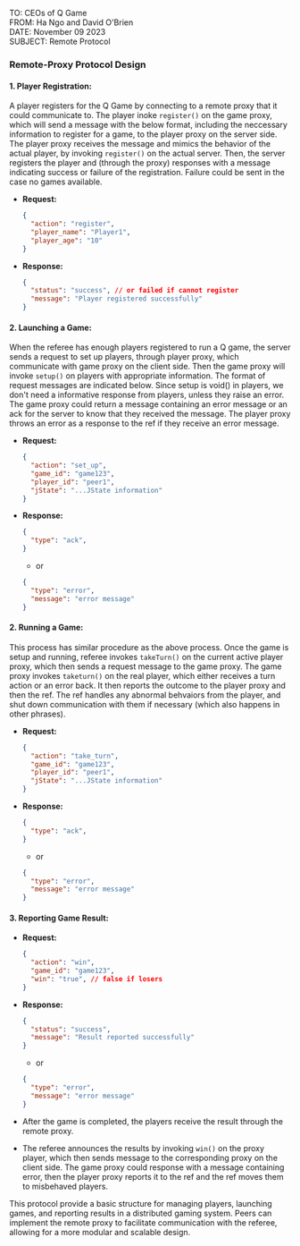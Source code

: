 TO: CEOs of Q Game  
FROM: Ha Ngo and David O'Brien  
DATE: November 09 2023  
SUBJECT: Remote Protocol  

### Remote-Proxy Protocol Design

#### 1. Player Registration:    
A player registers for the Q Game by connecting to a remote proxy that it could communicate to. The player inoke `register()` on the game proxy, which will send a message with the below format, including the neccessary information to register for a game, to the player proxy on the server side. The player proxy receives the message and mimics the behavior of the actual player, by invoking `register()` on the actual server. Then, the server registers the player and (through the proxy) responses with a message indicating success or failure of the registration. Failure could be sent in the case no games available.    
   - **Request:**
     ```json
     {
       "action": "register",
       "player_name": "Player1",
       "player_age": "10"
     }
     ```
   - **Response:**
     ```json
     {
       "status": "success", // or failed if cannot register
       "message": "Player registered successfully"
     }
     ```

#### 2. Launching a Game:   
When the referee has enough players registered to run a Q game, the server sends a request to set up players, through player proxy, which communicate with game proxy on the client side. Then the game proxy will invoke `setup()` on players with appropriate information. The format of request messages are indicated below. Since setup is void() in players, we don't need a informative response from players, unless they raise an error. The game proxy could return a message containing an error message or an ack for the server to know that they received the message. The player proxy throws an error as a response to the ref if they receive an error message.    
   - **Request:**
     ```json
     {
       "action": "set_up",
       "game_id": "game123",
       "player_id": "peer1",
       "jState": "...JState information"
     }
     ```
  - **Response:**
     ```json
     {
       "type": "ack",
     }
     ```
    - or
    ```json
    {
      "type": "error",
      "message": "error message"
    }
     ```
#### 2. Running a Game:
This process has similar procedure as the above process. Once the game is setup and running, referee invokes `takeTurn()` on the current active player proxy, which then sends a request message to the game proxy. The game proxy invokes `taketurn()` on the real player, which either receives a turn action or an error back. It then reports the outcome to the player proxy and then the ref. The ref handles any abnormal behvaiors from the player, and shut down communication with them if necessary (which also happens in other phrases).

   - **Request:**
     ```json
     {
       "action": "take_turn",
       "game_id": "game123",
       "player_id": "peer1",
       "jState": "...JState information"
     }
     ```
  - **Response:**
     ```json
     {
       "type": "ack",
     }
     ```  
    - or

     ```json
    {
       "type": "error",
       "message": "error message"
     }
     ```

#### 3. Reporting Game Result:

   - **Request:**
     ```json
     {
       "action": "win",
       "game_id": "game123",
       "win": "true", // false if losers
     }
     ```
   - **Response:**
     ```json
     {
       "status": "success",
       "message": "Result reported successfully"
     }
     ```

      - or

     ```json
     {
       "type": "error",
       "message": "error message"
     }
     ```

   - After the game is completed, the players receive the result through the remote proxy.
   - The referee announces the results by invoking `win()` on the proxy player, which then sends message to the corresponding proxy on the client side. The game proxy could response with a message containing error, then the player proxy reports it to the ref and the ref moves them to misbehaved players.

This protocol provide a basic structure for managing players, launching games, and reporting results in a distributed gaming system. Peers can implement the remote proxy to facilitate communication with the referee, allowing for a more modular and scalable design.



